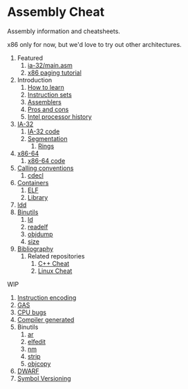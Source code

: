 # Assembly Cheat

Assembly information and cheatsheets.

x86 only for now, but we'd love to try out other architectures.

1.  Featured
    1. [ia-32/main.asm](ia32/main.asm)
    1. [x86 paging tutorial](http://stackoverflow.com/questions/18431261/how-does-x86-paging-work)
1.  Introduction
    1. [How to learn](how-to-learn.md)
    1. [Instruction sets](instruction-sets.md)
    1. [Assemblers](assemblers.md)
    1. [Pros and cons](pros-and-cons.md)
    1. [Intel processor history](intel-processor-history.md)
1.  [IA-32](ia-32.md)
    1. [IA-32 code](ia-32/)
    1. [Segmentation](segmentation.md)
        1. [Rings](rings.md)
1.  [x86-64](x86-64.md)
    1. [x86-64 code](x86-64/)
1.  [Calling conventions](calling-conventions.md)
    1. [cdecl](cdecl.md)
1.  [Containers](containers.md)
    1. [ELF](elf.md)
    1. [Library](library/)
1.  [ldd](ldd.md)
1.  [Binutils](binutils.md)
    1. [ld](ld.md)
    1. [readelf](readelf.md)
    1. [objdump](objdump.md)
    1. [size](size.md)
1.  [Bibliography](bibliography.md)
    1. Related repositories
       1. [C++ Cheat](https://github.com/cirosantilli/cpp-cheat)
       1. [Linux Cheat](https://github.com/cirosantilli/linux-cheat)

WIP

1.  [Instruction encoding](instruction-encoding/)
1.  [GAS](ia32/gas/)
1.  [CPU bugs](cpu-bugs.md)
1.  [Compiler generated](compiler-generated/)
1.  Binutils
    1. [ar](ar.md)
    1. [elfedit](elfedit.md)
    1. [nm](nm.md)
    1. [strip](strip.md)
    1. [objcopy](objcopy.md)
1.  [DWARF](dwarf.md)
1.  [Symbol Versioning](symbol-versioning.md)
